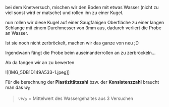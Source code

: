 bei dem Knetversuch, mischen wir den Boden mit etwas Wasser (nicht zu viel sonst wird er matsche) und rollen ihn zu einer Kugel.

nun rollen wir diese Kugel auf einer Saugfähigen Oberfläche zu einer langen Schlange mit einem Durchmesser von 3mm aus, dadurch verliert die Probe an Wasser. 

Ist sie noch nicht zerbröckelt, machen wir das ganze von neu ;D

Irgendwann fängt die Probe beim auseinanderrollen an zu zerbröckeln...

Ab da fangen wir an zu bewerten

![[IMG_5DB1D149A533-1.jpeg]]

Für die berechnung der **Plastizitätszahl** bzw. der **Konsistenzzahl** braucht man das $w_P$

>💡$w_P = \text{Mittelwert des Wassergehaltes aus 3 Versuchen}$ 